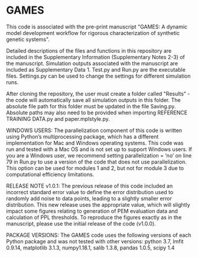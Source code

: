 # GAMES

This code is associated with the pre-print manuscript "GAMES: A dynamic model development workflow for rigorous characterization of synthetic genetic systems".

Detailed descriptions of the files and functions in this repository are included in the Supplementary Information (Supplementary Notes 2-3) of the manuscript. Simulation outputs associated with the manuscript are included as Supplementary Data 1.
Test.py and Run.py are the executable files. Settings.py can be used to change the settings for different simulation runs.

After cloning the repository, the user must create a folder called "Results" - the code will automatically save all simulation outputs in this folder. The absolute file path for this folder must be updated in the file Saving.py. Absolute paths may also need to be provided when importing REFERENCE TRAINING DATA.py and paper.mplstyle.py.

WINDOWS USERS: The parallelization component of this code is written using Python’s multiprocessing package, which has a different implementation for Mac and Windows operating systems. This code was run and tested with a Mac OS and is not set up to support Windows users. If you are a Windows user, we recommend setting parallelization = ‘no’ on line 79 in Run.py to use a version of the code that does not use parallelization. This option can be used for modules 1 and 2, but not for module 3 due to computational efficiency limitations.

RELEASE NOTE v1.0.1: The previous release of this code included an incorrect standard error value to define the error distribution used to randomly add noise to data points, leading to a slightly smaller error distribution. This new release uses the appropriate value, which will slightly impact some figures relating to generation of PEM evaluation data and calculation of PPL thresholds. To reproduce the figures exactly as in the manuscript, please use the initial release of the code (v1.0.0).

PACKAGE VERSIONS: The GAMES code uses the following versions of each Python package and was not tested with other versions: python 3.7, lmfit 0.9.14, matplotlib 3.1.3, numpy1.18.1, salib 1.3.8, pandas 1.0.5, scipy 1.4


